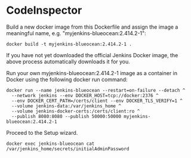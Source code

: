# CodeInspector



Build a new docker image from this Dockerfile and assign the image a meaningful name, e.g. "myjenkins-blueocean:2.414.2-1":

`docker build -t myjenkins-blueocean:2.414.2-1 .`

If you have not yet downloaded the official Jenkins Docker image, the above process automatically downloads it for you.

Run your own myjenkins-blueocean:2.414.2-1 image as a container in Docker using the following docker run command:

```
docker run --name jenkins-blueocean --restart=on-failure --detach ^
  --network jenkins --env DOCKER_HOST=tcp://docker:2376 ^
  --env DOCKER_CERT_PATH=/certs/client --env DOCKER_TLS_VERIFY=1 ^
  --volume jenkins-data:/var/jenkins_home ^
  --volume jenkins-docker-certs:/certs/client:ro ^
  --publish 8080:8080 --publish 50000:50000 myjenkins-blueocean:2.414.2-1
```

Proceed to the Setup wizard.

`docker exec jenkins-blueocean cat /var/jenkins_home/secrets/initialAdminPassword`
